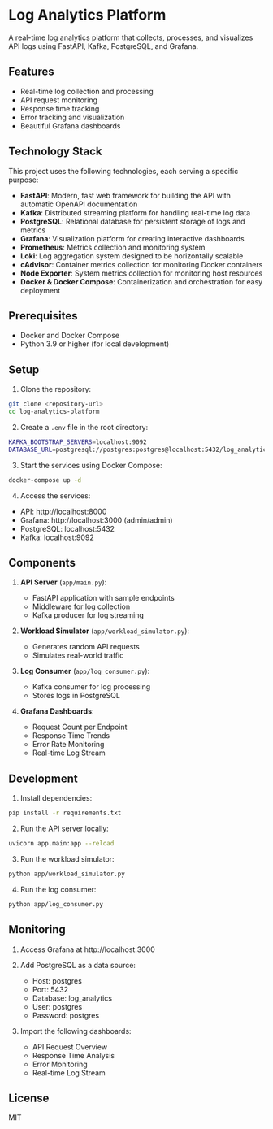# Log Analytics Platform

A real-time log analytics platform that collects, processes, and visualizes API logs using FastAPI, Kafka, PostgreSQL, and Grafana.

## Features

- Real-time log collection and processing
- API request monitoring
- Response time tracking
- Error tracking and visualization
- Beautiful Grafana dashboards

## Technology Stack

This project uses the following technologies, each serving a specific purpose:

- **FastAPI**: Modern, fast web framework for building the API with automatic OpenAPI documentation
- **Kafka**: Distributed streaming platform for handling real-time log data
- **PostgreSQL**: Relational database for persistent storage of logs and metrics
- **Grafana**: Visualization platform for creating interactive dashboards
- **Prometheus**: Metrics collection and monitoring system
- **Loki**: Log aggregation system designed to be horizontally scalable
- **cAdvisor**: Container metrics collection for monitoring Docker containers
- **Node Exporter**: System metrics collection for monitoring host resources
- **Docker & Docker Compose**: Containerization and orchestration for easy deployment

## Prerequisites

- Docker and Docker Compose
- Python 3.9 or higher (for local development)

## Setup

1. Clone the repository:
```bash
git clone <repository-url>
cd log-analytics-platform
```

2. Create a `.env` file in the root directory:
```bash
KAFKA_BOOTSTRAP_SERVERS=localhost:9092
DATABASE_URL=postgresql://postgres:postgres@localhost:5432/log_analytics
```

3. Start the services using Docker Compose:
```bash
docker-compose up -d
```

4. Access the services:
- API: http://localhost:8000
- Grafana: http://localhost:3000 (admin/admin)
- PostgreSQL: localhost:5432
- Kafka: localhost:9092

## Components

1. **API Server** (`app/main.py`):
   - FastAPI application with sample endpoints
   - Middleware for log collection
   - Kafka producer for log streaming

2. **Workload Simulator** (`app/workload_simulator.py`):
   - Generates random API requests
   - Simulates real-world traffic

3. **Log Consumer** (`app/log_consumer.py`):
   - Kafka consumer for log processing
   - Stores logs in PostgreSQL

4. **Grafana Dashboards**:
   - Request Count per Endpoint
   - Response Time Trends
   - Error Rate Monitoring
   - Real-time Log Stream

## Development

1. Install dependencies:
```bash
pip install -r requirements.txt
```

2. Run the API server locally:
```bash
uvicorn app.main:app --reload
```

3. Run the workload simulator:
```bash
python app/workload_simulator.py
```

4. Run the log consumer:
```bash
python app/log_consumer.py
```

## Monitoring

1. Access Grafana at http://localhost:3000
2. Add PostgreSQL as a data source:
   - Host: postgres
   - Port: 5432
   - Database: log_analytics
   - User: postgres
   - Password: postgres

3. Import the following dashboards:
   - API Request Overview
   - Response Time Analysis
   - Error Monitoring
   - Real-time Log Stream

## License

MIT 